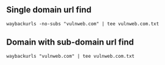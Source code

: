 ## Single domain url find
```
waybackurls -no-subs "vulnweb.com" | tee vulnweb.com.txt
```
## Domain with sub-domain url find
```
waybackurls "vulnweb.com" | tee vulnweb.com.txt
```
